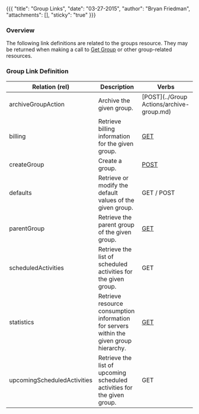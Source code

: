 {{{
  "title": "Group Links",
  "date": "03-27-2015",
  "author": "Bryan Friedman",
  "attachments": [],
  "sticky": "true"
}}}

### Overview

The following link definitions are related to the groups resource. They may be returned when making a call to [Get Group](../Groups/get-group.md) or other group-related resources.

### Group Link Definition

| Relation (rel) | Description | Verbs |
| --- | --- | --- |
| archiveGroupAction | Archive the given group. | [POST](../Group Actions/archive-group.md)
| billing | Retrieve billing information for the given group. | [GET](../Group/get-group-billing-details.md) |
| createGroup | Create a group. | [POST](../Groups/create-group.md) |
| defaults | Retrieve or modify the default values of the given group. | GET / POST |
| parentGroup | Retrieve the parent group of the given group. | [GET](../Groups/get-group.md) |
| scheduledActivities | Retrieve the list of scheduled activities for the given group. | GET |
| statistics | Retrieve resource consumption information for servers within the given group hierarchy. | [GET](../Group/get-group-monitoring-statistics.md) |
| upcomingScheduledActivities | Retrieve the list of upcoming scheduled activities for the given group. | GET |
